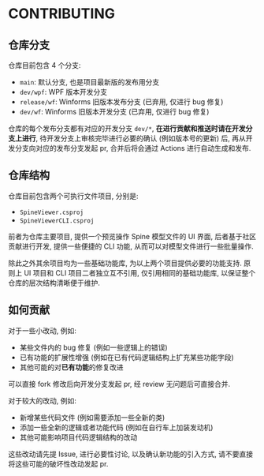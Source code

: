 # CONTRIBUTING

## 仓库分支

仓库目前包含 4 个分支:

- `main`: 默认分支, 也是项目最新版的发布用分支
- `dev/wpf`: WPF 版本开发分支
- `release/wf`: Winforms 旧版本发布分支 (已弃用, 仅进行 bug 修复)
- `dev/wf`: Winforms 旧版本开发分支 (已弃用, 仅进行 bug 修复)

仓库的每个发布分支都有对应的开发分支 `dev/*`, **在进行贡献和推送时请在开发分支上进行**, 待开发分支上审核完毕进行必要的确认 (例如版本号的更新) 后, 再从开发分支向对应的发布分支发起 pr, 合并后将会通过 Actions 进行自动生成和发布.

## 仓库结构

仓库目前包含两个可执行文件项目, 分别是:

- `SpineViewer.csproj`
- `SpineViewerCLI.csproj`

前者为仓库主要项目, 提供一个预览操作 Spine 模型文件的 UI 界面, 后者基于社区贡献进行开发, 提供一些便捷的 CLI 功能, 从而可以对模型文件进行一些批量操作.

除此之外其余项目均为一些基础功能库, 为以上两个项目提供必要的功能支持. 原则上 UI 项目和 CLI 项目二者独立互不引用, 仅引用相同的基础功能库, 以保证整个仓库的层次结构清晰便于维护.

## 如何贡献

对于一些小改动, 例如:

- 某些文件内的 bug 修复 (例如一些逻辑上的错误)
- 已有功能的扩展性增强 (例如在已有代码逻辑结构上扩充某些功能字段)
- 其他可能的对**已有功能**的修复改进

可以直接 fork 修改后向开发分支发起 pr, 经 review 无问题后可直接合并.

对于较大的改动, 例如:

- 新增某些代码文件 (例如需要添加一些全新的类)
- 添加一些全新的逻辑或者功能代码 (例如在自行车上加装发动机)
- 其他可能影响项目代码逻辑结构的改动

这些改动请先提 Issue, 进行必要性讨论, 以及确认新功能的引入方式, 请不要直接将这些可能的破坏性改动发起 pr.
